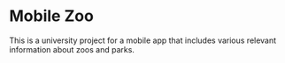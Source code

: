 # Mobile Zoo

This is a university project for a mobile app that includes various relevant information about zoos and parks.
